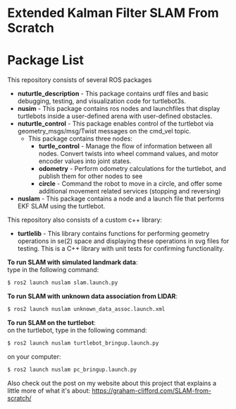 # Extended Kalman Filter SLAM From Scratch
# Package List
This repository consists of several ROS packages
- **nuturtle_description** - This package contains urdf files and basic debugging, testing, and visualization code for turtlebot3s.
- **nusim** - This package contains ros nodes and launchfiles that display turtlebots inside a user-defined arena with user-defined obstacles.
- **nuturtle_control** - This package enables control of the turtlebot via geometry_msgs/msg/Twist messages on the cmd_vel topic.
    - This package contains three nodes:
        * **turtle_control** - Manage the flow of information between all nodes. Convert twists into wheel command values, and motor encoder values into joint states.
        * **odometry** - Perform odometry calculations for the turtlebot, and publish them for other nodes to see
        * **circle** - Command the robot to move in a circle, and offer some additional movement related services (stopping and reversing)
- **nuslam** - This package contains a node and a launch file that performs EKF SLAM using the turtlebot.

This repository also consists of a custom c++ library:
- **turtlelib** - This library contains functions for performing geometry operations in se(2) space and displaying these operations in svg files for testing. This is a C++ library with unit tests for confirming functionality.

**To run SLAM with simulated landmark data**:  
type in the following command:
```bash
$ ros2 launch nuslam slam.launch.py
```

**To run SLAM with unknown data association from LIDAR**:
```bash
$ ros2 launch nuslam unknown_data_assoc.launch.xml
```

**To run SLAM on the turtlebot**:  
on the turtlebot, type in the following command:
```bash
$ ros2 launch nuslam turtlebot_bringup.launch.py
```  

on your computer:
```bash
$ ros2 launch nuslam pc_bringup.launch.py
```

Also check out the post on my website about this project that explains a little
more of what it's about: https://graham-clifford.com/SLAM-from-scratch/
